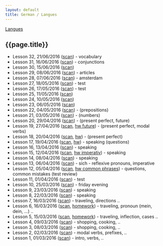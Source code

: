 ```yaml
---
layout: default
title: German / Langues
---
```


[Langues](..)

## {{page.title}}

* Lesson 32, 21/06/2016 ([scan](http://notes-drive.ondrejsika.com/languages/german/maria/german-lesson-32.pdf)) - vocabulary
* Lesson 31, 16/06/2016 ([scan](http://notes-drive.ondrejsika.com/languages/german/maria/german-lesson-31.pdf)) - conjunctions
* Lesson 30, 15/06/2016 ([scan](http://notes-drive.ondrejsika.com/languages/german/maria/german-lesson-30.pdf))
* Lesson 29, 08/06/2016 ([scan](http://notes-drive.ondrejsika.com/languages/german/maria/german-lesson-29.pdf)) - articles
* Lesson 28, 07/06/2016 ([scan](http://notes-drive.ondrejsika.com/languages/german/maria/german-lesson-28.pdf)) - amsterdam
* Lesson 27, 18/05/2016 ([scan](http://notes-drive.ondrejsika.com/languages/german/maria/german-lesson-27-test.pdf)) - test
* Lesson 26, 17/05/2016 ([scan](http://notes-drive.ondrejsika.com/languages/german/maria/german-lesson-26-test.pdf)) - test
* Lesson 25, 11/05/2016 ([scan](http://notes-drive.ondrejsika.com/languages/german/maria/german-lesson-25.pdf))
* Lesson 24, 10/05/2016 ([scan](http://notes-drive.ondrejsika.com/languages/german/maria/german-lesson-24.pdf))
* Lesson 23, 06/05/2016 ([scan](http://notes-drive.ondrejsika.com/languages/german/maria/german-lesson-23.pdf))
* Lesson 22, 04/05/2016 ([scan](http://notes-drive.ondrejsika.com/languages/german/maria/german-lesson-22.pdf)) - (prepositions)
* Lesson 21, 03/05/2016 ([scan](http://notes-drive.ondrejsika.com/languages/german/maria/german-lesson-21.pdf)) - (numbers)
* Lesson 20, 29/04/2016 ([scan](http://notes-drive.ondrejsika.com/languages/german/maria/german-lesson-20.pdf)) - (present perfect, future)
* Lesson 19, 27/04/2016 ([scan](http://notes-drive.ondrejsika.com/languages/german/maria/german-lesson-19.pdf), [hw future](http://notes-drive.ondrejsika.com/languages/german/maria/german-lesson-19-hw-future-tenses.pdf)) - (present perfect, modal verbs)
* Lesson 18, 20/04/2016 ([scan](http://notes-drive.ondrejsika.com/languages/german/maria/german-lesson-18.pdf), [hw](http://notes-drive.ondrejsika.com/languages/german/maria/german-lesson-18-hw.pdf)) - (present perfect)
* Lesson 17, 19/04/2016 ([scan](http://notes-drive.ondrejsika.com/languages/german/maria/german-lesson-17.pdf), [hw](http://notes-drive.ondrejsika.com/languages/german/maria/german-lesson-17-hw.pdf)) - speaking (questions)
* Lesson 16, 13/04/2016 ([scan](http://notes-drive.ondrejsika.com/languages/german/maria/german-lesson-16.pdf)) - speaking
* Lesson 15, 12/04/2016 ([scan](http://notes-drive.ondrejsika.com/languages/german/maria/german-lesson-15.pdf), [hw imperativ](http://notes-drive.ondrejsika.com/languages/german/maria/german-lesson-15-hw-imperativ.pdf)) - speaking
* Lesson 14, 08/04/2016 ([scan](http://notes-drive.ondrejsika.com/languages/german/maria/german-lesson-14.pdf)) - speaking
* Lesson 13, 06/04/2016 ([scan](http://notes-drive.ondrejsika.com/languages/german/maria/german-lesson-13.pdf)) - sich - reflexive pronouns, imperative
* Lesson 12, 05/04/2016 ([scan](http://notes-drive.ondrejsika.com/languages/german/maria/german-lesson-12.pdf), [hw common phrases](http://notes-drive.ondrejsika.com/languages/german/maria/german-lesson-12-hw-common-phrases.pdf)) - questions, common mistakes (test review)
* Lesson 11, 01/04/2016 ([scan](http://notes-drive.ondrejsika.com/languages/german/maria/german-lesson-11.pdf)) - test
* Lesson 10, 25/03/2016 ([scan](http://notes-drive.ondrejsika.com/languages/german/maria/german-lesson-10.pdf)) - friday evening
* Lesson 9, 23/03/2016 ([scan](http://notes-drive.ondrejsika.com/languages/german/maria/german-lesson-9.pdf)) - speaking
* Lesson 8, 22/03/2016 ([scan](http://notes-drive.ondrejsika.com/languages/german/maria/german-lesson-8.pdf)) - speaking
* Lesson 7, 16/03/2016 ([scan](http://notes-drive.ondrejsika.com/languages/german/maria/german-lesson-7.pdf)) - traveling, directions ..
* Lesson 6, 16/03/2016 ([scan](http://notes-drive.ondrejsika.com/languages/german/maria/german-lesson-6.pdf), [homework](http://notes-drive.ondrejsika.com/languages/german/maria/german-lesson-6-homework.pdf)) - traveling, pronoun (mein, dein, ...) ..
* Lesson 5, 15/03/2016 ([scan](http://notes-drive.ondrejsika.com/languages/german/maria/german-lesson-5.pdf), [homework](http://notes-drive.ondrejsika.com/languages/german/maria/german-lesson-5-homework.pdf)) - traveling, inflection, cases ..
* Lesson 4, 09/03/2016 ([scan](http://notes-drive.ondrejsika.com/languages/german/maria/german-lesson-4.pdf)) - shopping, cooking, ..
* Lesson 3, 08/03/2016 ([scan](http://notes-drive.ondrejsika.com/languages/german/maria/german-lesson-3.pdf)) - shopping, cooking, ..
* Lesson 2, 02/03/2016 ([scan](http://notes-drive.ondrejsika.com/languages/german/maria/german-lesson-2.pdf)) - modal verbs, prefixes, ..
* Lesson 1, 01/03/2016 ([scan](http://notes-drive.ondrejsika.com/languages/german/maria/german-lesson-1.pdf)) - intro, verbs, ..


